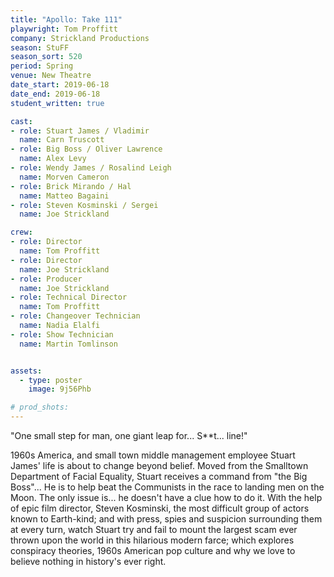 ```yaml
---
title: "Apollo: Take 111"
playwright: Tom Proffitt
company: Strickland Productions
season: StuFF
season_sort: 520
period: Spring
venue: New Theatre 
date_start: 2019-06-18
date_end: 2019-06-18
student_written: true 

cast: 
- role: Stuart James / Vladimir
  name: Carn Truscott
- role: Big Boss / Oliver Lawrence
  name: Alex Levy
- role: Wendy James / Rosalind Leigh
  name: Morven Cameron
- role: Brick Mirando / Hal 
  name: Matteo Bagaini
- role: Steven Kosminski / Sergei
  name: Joe Strickland 

crew:
- role: Director 
  name: Tom Proffitt
- role: Director
  name: Joe Strickland
- role: Producer
  name: Joe Strickland
- role: Technical Director 
  name: Tom Proffitt
- role: Changeover Technician
  name: Nadia Elalfi
- role: Show Technician
  name: Martin Tomlinson 


assets:
  - type: poster
    image: 9j56Phb

# prod_shots: 
---
```


"One small step for man, one giant leap for... S**t... line!"

1960s America, and small town middle management employee Stuart James' life is about to change beyond belief. Moved from the Smalltown Department of Facial Equality, Stuart receives a command from "the Big Boss"... He is to help beat the Communists in the race to landing men on the Moon. The only issue is... he doesn't have a clue how to do it. With the help of epic film director, Steven Kosminski, the most difficult group of actors known to Earth-kind; and with press, spies and suspicion surrounding them at every turn, watch Stuart try and fail to mount the largest scam ever thrown upon the world in this hilarious modern farce; which explores conspiracy theories, 1960s American pop culture and why we love to believe nothing in history's ever right.